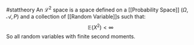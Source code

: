 #stattheory 
An $\mathcal{L}^2$ space is a space defined on a [[Probability Space]] $(\Omega, \mathcal{A}, P)$ and a collection of [[Random Variable]]s such that:
$$
 \mathbb{E}(X^2) <\infty 
$$
So all random variables with finite second moments.